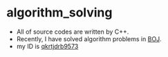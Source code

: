 # algorithm_solving

* All of source codes are written by C++.
* Recently, I have solved algorithm problems in [BOJ](acmicpc.net).
* my ID is [qkrtjdrb9573](https://www.acmicpc.net/user/qkrtjdrb9573)
